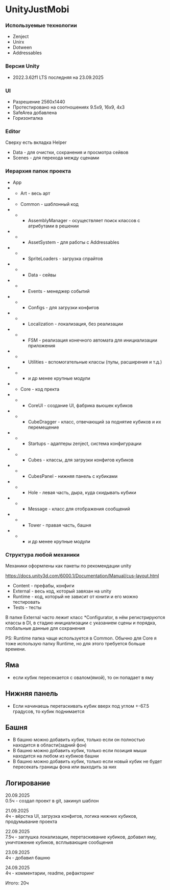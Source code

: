 # UnityJustMobi

### Используемые технологии
+ Zenject
+ Unirx
+ Dotween
+ Addressables

### Версия Unity
+ 2022.3.62f1 LTS последняя на 23.09.2025

### UI

+ Разрешение 2560x1440
+ Протестировано на соотношениях 9.5x9, 16x9, 4x3
+ SafeArea добавлена
+ Горизонталка

### Editor

Сверху есть вкладка Helper
+ Data - для очистки, сохранения и просмотра сейвов
+ Scenes - для перехода между сценами

### Иерархия папок проекта

+ App
+ + Art - весь арт
+ + Common - шаблонный код
+ + + AssemblyManager - осуществляет поиск классов с атрибутами в решении
+ + + AssetSystem - для работы с Addressables
+ + + SpriteLoaders - загрузка спрайтов
+ + + Data - сейвы
+ + + Events - менеджер событий 
+ + + Configs - для загрузки конфигов
+ + + Localization - локализация, без реализации
+ + + FSM - реализация конечного автомата для инициализации приложения
+ + + Utilities - вспомогательные классы (пулы, расширения и т.д.)
+ + + и др менее крупные модули
+ + Core - код пректа
+ + + CoreUI - создание UI, фабрика вьюшек кубиков
+ + + CubeDragger - класс, отвечающий за поднятие кубиков и их перемещение
+ + + Startups - адаптеры zenject, система конфигурации
+ + + Cubes - классы, для загрузки конфигов кубиков
+ + + CubesPanel - нижняя панель с кубиками
+ + + Hole - левая часть, дыра, куда скидывать кубики
+ + + Message - класс для отображения сообщений
+ + + Tower - правая часть, башня
+ + + и др менее крупные модули

### Структура любой механики

Механики оформлены как пакеты по рекомендации unity

https://docs.unity3d.com/6000.1/Documentation/Manual/cus-layout.html
+ Content - префабы, конфиги
+ External - весь код, который завязан на unity
+ Runtime - код, который не зависит от юнити и его можно тестировать
+ Tests - тесты

В папке External часто лежит класс *Configurator, 
в нём регистрируются классы в DI, в стадию инициализации с указанием сцены и 
порядка, глобальные данные для сохранения

PS: Runtime папка чаще используется в Common. Обычно для Core я тоже использую папку Runtime, но для этого требуется больше времени.

## Яма

+ если кубик пересекается с овалом(ямой), то он попадает в яму

## Нижняя панель

+ Если начинаешь перетаскивать кубик вверх под углом +-67.5 градусов, то кубик поднимается

## Башня

+ В башню можно добавить кубик, только если он полностью находится в области(задний фон)
+ В башню можно добавить кубик, только если позиция мыши находится на любом из кубиков башни
+ В башню можно добавить кубик, только если новый кубик не будет пересекать границы фона или выходить за них

## Логирование

20.09.2025  
0.5ч - создал проект в git, закинул шаблон

21.09.2025  
4ч - 
вёрстка UI, 
загрузка конфигов, 
логика нижних кубиков, 
продумывание проекта

22.09.2025  
7.5ч - 
заглушка локализации, 
перетаскивание кубиков, 
добавил яму, 
уничтожение кубиков,
всплывающие сообщения

23.09.2025  
4ч - добавил башню

24.09.2025  
4ч - комментарии, readme, рефакторинг

Итого: 20ч

